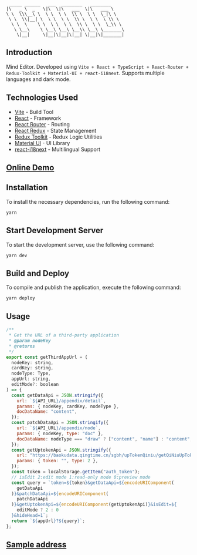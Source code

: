 ```
 _____ ______   ___  ________   ________
|\   _ \  _   \|\  \|\   ___  \|\   ___ \
\ \  \\\__\ \  \ \  \ \  \\ \  \ \  \_|\ \
 \ \  \\|__| \  \ \  \ \  \\ \  \ \  \ \\ \
  \ \  \    \ \  \ \  \ \  \\ \  \ \  \_\\ \
   \ \__\    \ \__\ \__\ \__\\ \__\ \_______\
    \|__|     \|__|\|__|\|__| \|__|\|_______|

```

## Introduction

Mind Editor. Developed using `Vite + React + TypeScript + React-Router + Redux-Toolkit + Material-UI + react-i18next`. Supports multiple languages and dark mode.

## Technologies Used

- [Vite](https://www.vitejs.net/) - Build Tool
- [React](https://reactjs.org/) - Framework
- [React Router](https://reactrouter.com/docs/en/v6) - Routing
- [React Redux](https://react-redux.js.org/) - State Management
- [Redux Toolkit](https://redux-toolkit.js.org/) - Redux Logic Utilities
- [Material UI](https://mui.com/) - UI Library
- [react-i18next](https://react.i18next.com) - Multilingual Support

## [Online Demo](https://jyoketsu.github.io/mind-editor/)

## Installation

To install the necessary dependencies, run the following command:

```
yarn
```

## Start Development Server

To start the development server, use the following command:

```
yarn dev
```

## Build and Deploy

To compile and publish the application, execute the following command:

```
yarn deploy
```

## Usage

```javascript
/**
 * Get the URL of a third-party application
 * @param nodeKey
 * @returns
 */
export const getThirdAppUrl = (
  nodeKey: string,
  cardKey: string,
  nodeType: Type,
  appUrl: string,
  editMode?: boolean
) => {
  const getDataApi = JSON.stringify({
    url: `${API_URL}/appendix/detail`,
    params: { nodeKey, cardKey, nodeType },
    docDataName: "content",
  });
  const patchDataApi = JSON.stringify({
    url: `${API_URL}/appendix/node`,
    params: { nodeKey, type: "doc" },
    docDataName: nodeType === "draw" ? ["content", "name"] : "content",
  });
  const getUptokenApi = JSON.stringify({
    url: "https://baokudata.qingtime.cn/sgbh/upTokenQiniu/getQiNiuUpToken",
    params: { token: "", type: 2 },
  });
  const token = localStorage.getItem("auth_token");
  // isEdit 2:edit mode 1:read-only mode 0:preview mode
  const query = `token=${token}&getDataApi=${encodeURIComponent(
    getDataApi
  )}&patchDataApi=${encodeURIComponent(
    patchDataApi
  )}&getUptokenApi=${encodeURIComponent(getUptokenApi)}&isEdit=${
    editMode ? 2 : 0
  }&hideHead=1`;
  return `${appUrl}?${query}`;
};
```

## [Sample address](http://localhost:5173/?token=E9POCJMZ5SH4IDRXK2MJBSQNIA2IEWO791HZIBS8TCNT3C7P&getDataApi=%7B%22url%22%3A%22https%3A%2F%2Fnotesfoxx.qingtime.cn%2Fappendix%2Fdetail%22%2C%22params%22%3A%7B%22nodeKey%22%3A%22A1B7D64E%22%2C%22cardKey%22%3A%221485469824%22%2C%22nodeType%22%3A%22mind%22%2C%22name%22%3A%22%22%7D%2C%22docDataName%22%3A%22content%22%7D&patchDataApi=%7B%22url%22%3A%22https%3A%2F%2Fnotesfoxx.qingtime.cn%2Fappendix%2Fnode%22%2C%22params%22%3A%7B%22nodeKey%22%3A%22A1B7D64E%22%2C%22type%22%3A%22doc%22%2C%22name%22%3A%22%22%7D%2C%22docDataName%22%3A%22content%22%7D&getUptokenApi=%7B%22url%22%3A%22https%3A%2F%2Fbaokudata.qingtime.cn%2Fsgbh%2FupTokenQiniu%2FgetQiNiuUpToken%22%2C%22params%22%3A%7B%22token%22%3A%22%22%2C%22type%22%3A2%7D%7D&isEdit=2)
